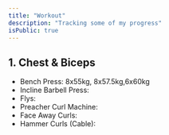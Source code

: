 ```yaml
---
title: "Workout"
description: "Tracking some of my progress"
isPublic: true
---
```


## 1. Chest & Biceps
* Bench Press: 8x55kg, 8x57.5kg,6x60kg
* Incline Barbell Press:
* Flys:
* Preacher Curl Machine: 
* Face Away Curls:
* Hammer Curls (Cable):
